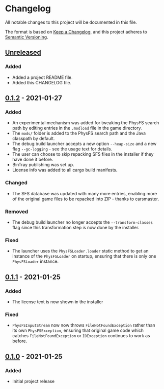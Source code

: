 # Changelog

All notable changes to this project will be documented in this file.

The format is based on [Keep a Changelog](https://keepachangelog.com/en/1.0.0/),
and this project adheres to [Semantic Versioning](https://semver.org/spec/v2.0.0.html).

## [Unreleased]

### Added

- Added a project README file.
- Added this CHANGELOG file.

## [0.1.2] - 2021-01-27

### Added

- An experimental mechanism was added for tweaking the PhysFS search path by editing entries in the `.modload` file in the game directory.
- The `mods/` folder is added to the PhysFS search path and the Java classpath by default.
- The debug build launcher accepts a new option `--heap-size` and a new flag `--gc-logging` - see the usage text for details.
- The user can choose to skip repacking SFS files in the installer if they have done it before.
- BinTray publishing was set up.
- License info was added to all cargo build manifests.

### Changed

- The SFS database was updated with many more entries, enabling more of the original game files to be repacked into ZIP - thanks to carsmaster.

### Removed

- The debug build launcher no longer accepts the `--transform-classes` flag since this transformation step is now done by the installer.

### Fixed

- The launcher uses the `PhysFSLoader.loader` static method to get an instance of the `PhysFSLoader` on startup, ensuring that there is only one `PhysFSLoader` instance.

## [0.1.1] - 2021-01-25

### Added

- The license text is now shown in the installer

### Fixed

- `PhysFSInputStream` now now throws `FileNotFoundException` rather than its own `PhysFSException`, ensuring that original game code which catches `FileNotFoundException` or `IOException` continues to work as before.

## [0.1.0] - 2021-01-25

### Added
- Initial project release

[Unreleased]: https://gitlab.com/DavidGregory084/openil2/-/compare/0.1.2...master 
[0.1.2]: https://gitlab.com/DavidGregory084/openil2/-/compare/0.1.1...0.1.2
[0.1.1]: https://gitlab.com/DavidGregory084/openil2/-/compare/0.1.0...0.1.1
[0.1.0]: https://gitlab.com/DavidGregory084/openil2/-/tree/0.1.0
